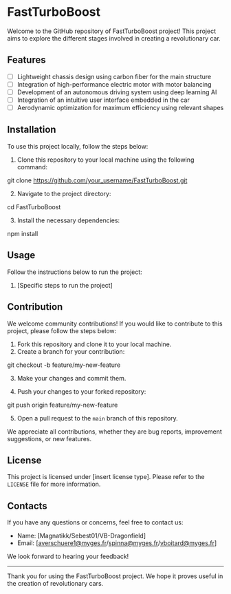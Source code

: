# FastTurboBoost

Welcome to the GitHub repository of FastTurboBoost project! This project aims to explore the different stages involved in creating a revolutionary car.

## Features

- [ ] Lightweight chassis design using carbon fiber for the main structure
- [ ] Integration of high-performance electric motor with motor balancing
- [ ] Development of an autonomous driving system using deep learning AI
- [ ] Integration of an intuitive user interface embedded in the car
- [ ] Aerodynamic optimization for maximum efficiency using relevant shapes

## Installation

To use this project locally, follow the steps below:

1. Clone this repository to your local machine using the following command:

git clone https://github.com/your_username/FastTurboBoost.git

2. Navigate to the project directory:

cd FastTurboBoost

3. Install the necessary dependencies:

npm install

## Usage

Follow the instructions below to run the project:

1. [Specific steps to run the project]

## Contribution

We welcome community contributions! If you would like to contribute to this project, please follow the steps below:

1. Fork this repository and clone it to your local machine.
2. Create a branch for your contribution:

git checkout -b feature/my-new-feature

3. Make your changes and commit them.

4. Push your changes to your forked repository:

git push origin feature/my-new-feature

5. Open a pull request to the `main` branch of this repository.

We appreciate all contributions, whether they are bug reports, improvement suggestions, or new features.

## License

This project is licensed under [insert license type]. Please refer to the `LICENSE` file for more information.

## Contacts

If you have any questions or concerns, feel free to contact us:

- Name: [Magnatikk/Sebest01/VB-Dragonfield]
- Email: [averschuere1@myges.fr/spinna@myges.fr/vboitard@myges.fr]

We look forward to hearing your feedback!

---

Thank you for using the FastTurboBoost project. We hope it proves useful in the creation of revolutionary cars.
